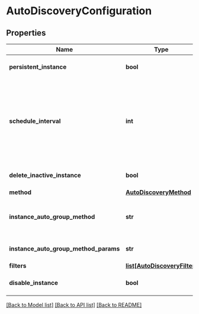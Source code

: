 # AutoDiscoveryConfiguration

## Properties
Name | Type | Description | Notes
------------ | ------------- | ------------- | -------------
**persistent_instance** | **bool** | Persist discovered instance | [optional] 
**schedule_interval** | **int** | Auto discovery schedule interval in minutes. 0 means host or data source changed. The values can be 0|15|60|1440 | [optional] 
**delete_inactive_instance** | **bool** | Delete inactive instance | [optional] 
**method** | [**AutoDiscoveryMethod**](AutoDiscoveryMethod.md) |  | 
**instance_auto_group_method** | **str** | Auto group method. The values can be none|netscaler|netscalerservicegroup|regex|esx|ilp | [optional] 
**instance_auto_group_method_params** | **str** | Auto group method&#x27;s parameters | [optional] 
**filters** | [**list[AutoDiscoveryFilter]**](AutoDiscoveryFilter.md) |  | [optional] 
**disable_instance** | **bool** | Disable discovered instance | [optional] 

[[Back to Model list]](../README.md#documentation-for-models) [[Back to API list]](../README.md#documentation-for-api-endpoints) [[Back to README]](../README.md)

